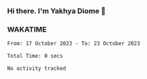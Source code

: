 ### Hi there. I'm Yakhya Diome 👋

### WAKATIME
<!--START_SECTION:waka-->

```txt
From: 17 October 2023 - To: 23 October 2023

Total Time: 0 secs

No activity tracked
```

<!--END_SECTION:waka-->
